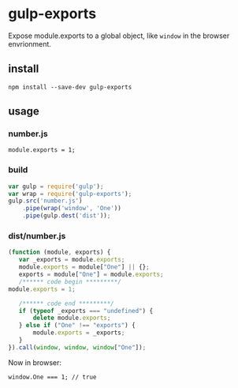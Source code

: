 # gulp-exports
Expose module.exports to a global object, like `window` in the browser envrionment.

## install
```
npm install --save-dev gulp-exports
```

## usage

### number.js
```
module.exports = 1;
```

### build

```javascript
var gulp = require('gulp');
var wrap = require('gulp-exports');
gulp.src('number.js')
    .pipe(wrap('window', 'One'))
    .pipe(gulp.dest('dist'));
```

### dist/number.js

```javascript
(function (module, exports) {
   var _exports = module.exports;
   module.exports = module["One"] || {};
   exports = module["One"] = module.exports;
   /****** code begin *********/
module.exports = 1;

   /****** code end *********/
   if (typeof _exports === "undefined") {
       delete module.exports;
   } else if ("One" !== "exports") {
       module.exports = _exports;
   }
}).call(window, window, window["One"]);

```

Now in browser:

```
window.One === 1; // true
```
